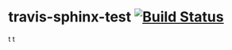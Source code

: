 # travis-sphinx-test [![Build Status](https://travis-ci.org/Syntaf/travis-sphinx-test.svg?branch=master)](https://travis-ci.org/Syntaf/travis-sphinx-test)

t
t